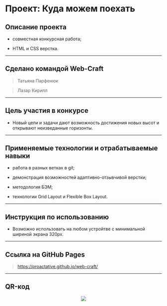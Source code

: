 # Проект: Куда можем поехать

## **Описание проекта**

- совместная конкурсная работа;

- HTML и СSS верстка.
---------------------
## **Сделано командой Web-Craft**

>Татьяна Парфенюк   

>Лазар Кирилл

---------------------
## **Цель участия в конкурсе**

- Hовый цели и задачи дают возможность достижения новых высот и открывают неизведанные горизонты.
---------------------
## **Применяемые технологии и отрабатываемые навыки**

- работа в разных ветках в git;

- демонстрация возможностей адаптивно-отзывчивой верстки;

- методология БЭМ;

- технологии Grid Layout и Flexible Box Layout.
---------------------
## **Инструкция по использованию**

- Возможно использовать на любом устройтве с минимальной шириной экрана 320px.
---------------------
## **Ссылка на GitHub Pages**

>https://proactative.github.io/web-craft/
---------------------
## **QR-код**

<p align="center">
  <img src="http://qrcoder.ru/code/?https%3A%2F%2Fproactative.github.io%2Fweb-craft%2F&4&0">
</p>

